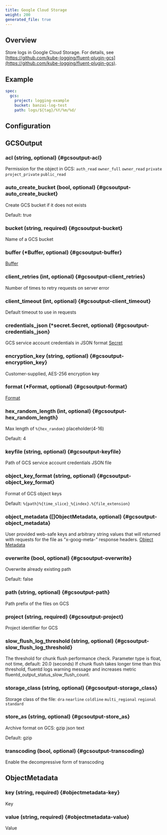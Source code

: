 ```yaml
---
title: Google Cloud Storage
weight: 200
generated_file: true
---
```


## Overview

Store logs in Google Cloud Storage. For details, see [https://github.com/kube-logging/fluent-plugin-gcs](https://github.com/kube-logging/fluent-plugin-gcs).

## Example

```yaml
spec:
  gcs:
    project: logging-example
    bucket: banzai-log-test
    path: logs/${tag}/%Y/%m/%d/
```


## Configuration
## GCSOutput

### acl (string, optional) {#gcsoutput-acl}

Permission for the object in GCS: `auth_read` `owner_full` `owner_read` `private` `project_private` `public_read` 


### auto_create_bucket (bool, optional) {#gcsoutput-auto_create_bucket}

Create GCS bucket if it does not exists

Default: true

### bucket (string, required) {#gcsoutput-bucket}

Name of a GCS bucket 


### buffer (*Buffer, optional) {#gcsoutput-buffer}

[Buffer](../buffer/) 


### client_retries (int, optional) {#gcsoutput-client_retries}

Number of times to retry requests on server error 


### client_timeout (int, optional) {#gcsoutput-client_timeout}

Default timeout to use in requests 


### credentials_json (*secret.Secret, optional) {#gcsoutput-credentials_json}

GCS service account credentials in JSON format [Secret](../secret/) 


### encryption_key (string, optional) {#gcsoutput-encryption_key}

Customer-supplied, AES-256 encryption key 


### format (*Format, optional) {#gcsoutput-format}

[Format](../format/) 


### hex_random_length (int, optional) {#gcsoutput-hex_random_length}

Max length of `%{hex_random}` placeholder(4-16)

Default: 4

### keyfile (string, optional) {#gcsoutput-keyfile}

Path of GCS service account credentials JSON file 


### object_key_format (string, optional) {#gcsoutput-object_key_format}

Format of GCS object keys

Default: `%{path}%{time_slice}_%{index}.%{file_extension}`

### object_metadata ([]ObjectMetadata, optional) {#gcsoutput-object_metadata}

User provided web-safe keys and arbitrary string values that will returned with requests for the file as "x-goog-meta-" response headers. [Object Metadata](#objectmetadata) 


### overwrite (bool, optional) {#gcsoutput-overwrite}

Overwrite already existing path

Default: false

### path (string, optional) {#gcsoutput-path}

Path prefix of the files on GCS 


### project (string, required) {#gcsoutput-project}

Project identifier for GCS 


### slow_flush_log_threshold (string, optional) {#gcsoutput-slow_flush_log_threshold}

The threshold for chunk flush performance check. Parameter type is float, not time, default: 20.0 (seconds) If chunk flush takes longer time than this threshold, fluentd logs warning message and increases metric fluentd_output_status_slow_flush_count. 


### storage_class (string, optional) {#gcsoutput-storage_class}

Storage class of the file: `dra` `nearline` `coldline` `multi_regional` `regional` `standard` 


### store_as (string, optional) {#gcsoutput-store_as}

Archive format on GCS: gzip json text

Default: gzip

### transcoding (bool, optional) {#gcsoutput-transcoding}

Enable the decompressive form of transcoding 



## ObjectMetadata

### key (string, required) {#objectmetadata-key}

Key 


### value (string, required) {#objectmetadata-value}

Value 



